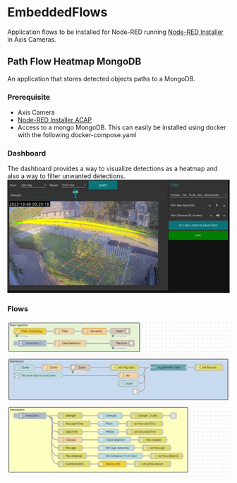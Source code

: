# EmbeddedFlows
Application flows to be installed for Node-RED running [Node-RED Installer](https://pandosme.github.io/acap/node-red/2023/09/12/nodered-acap.html) in Axis Cameras.  

## Path Flow Heatmap MongoDB
An application that stores detected objects paths to a MongoDB.

### Prerequisite
* Axis Camera
* [Node-RED Installer ACAP](https://pandosme.github.io/acap/node-red/2023/09/12/nodered-acap.html)
* Access to a mongo MongoDB. This can easily be installed using docker with the following docker-compose.yaml

### Dashboard
The dashboard provides a way to visualize detections as a heatmap and also a way to filter unwanted detections.
![dashboard](/images/dashboard_path_heatmap.jpg)

### Flows
![dashboard](/images/flow_path_heatmap.jpg)

